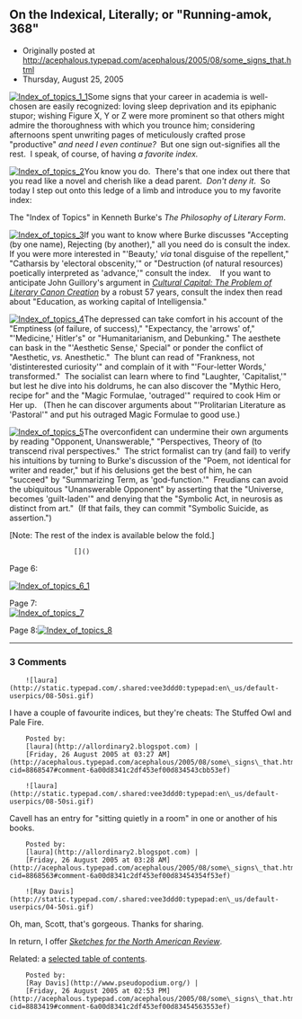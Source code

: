 ## On the Indexical, Literally; or "Running-amok, 368"

 * Originally posted at http://acephalous.typepad.com/acephalous/2005/08/some_signs_that.html
 * Thursday, August 25, 2005



[![Index\_of\_topics\_1\_1](http://acephalous.typepad.com/acephalous/images/index\_of\_topics\_1\_1.jpg "Index\_of\_topics\_1\_1")](http://acephalous.typepad.com/.shared/image.html?/photos/uncategorized/index\_of\_topics\_1\_1.jpg)Some signs that your career in academia is well-chosen are easily recognized: loving sleep deprivation and its epiphanic stupor; wishing Figure X, Y or Z were more prominent so that others might admire the thoroughness with which you trounce him; considering afternoons spent unwriting pages of meticulously crafted prose "productive" _and_ _need I even continue?_  But one sign out-signifies all the rest.  I speak, of course, of having _a favorite index._

[![Index\_of\_topics\_2](http://acephalous.typepad.com/acephalous/images/index\_of\_topics\_2.jpg "Index\_of\_topics\_2")](http://acephalous.typepad.com/.shared/image.html?/photos/uncategorized/index\_of\_topics\_2.jpg)You know you do.  There's that one index out there that you read like a novel and cherish like a dead parent.  _Don't deny it_.  So today I step out onto this ledge of a limb and introduce you to my favorite index: 

The "Index of Topics" in Kenneth Burke's _The Philosophy of Literary Form_.  

[![Index\_of\_topics\_3](http://acephalous.typepad.com/acephalous/images/index\_of\_topics\_3.jpg "Index\_of\_topics\_3")](http://acephalous.typepad.com/.shared/image.html?/photos/uncategorized/index\_of\_topics\_3.jpg)If you want to know where Burke discusses "Accepting (by one name), Rejecting (by another)," all you need do is consult the index.  If you were more interested in "'Beauty,' _via_ tonal disguise of the repellent," "Catharsis by 'electoral obscenity,'" or "Destruction (of natural resources) poetically interpreted as 'advance,'" consult the index.    If you want to anticipate John Guillory's argument in _[Cultural Capital: The Problem of Literary Canon Creation](http://www.amazon.com/exec/obidos/tg/detail/-/0226310442/qid=1124939131/sr=8-1/ref=pd\_bbs\_1/102-6279024-4509760?v=glance&s=books&n=507846)_ by a robust 57 years, consult the index then read about "Education, as working capital of Intelligensia."  

[![Index\_of\_topics\_4](http://acephalous.typepad.com/acephalous/images/index\_of\_topics\_4.jpg "Index\_of\_topics\_4")](http://acephalous.typepad.com/.shared/image.html?/photos/uncategorized/index\_of\_topics\_4.jpg)The depressed can take comfort in his account of the "Emptiness (of failure, of success)," "Expectancy, the 'arrows' of," "'Medicine,' Hitler's" or "Humanitarianism, and Debunking." The aesthete can bask in the "'Aesthetic Sense,' Special" or ponder the conflict of "Aesthetic, _vs._ Anesthetic."  The blunt can read of "Frankness, not 'distinterested curiosity'" and complain of it with "'Four-letter Words,' transformed."  The socialist can learn where to find "Laughter, 'Capitalist,'" but lest he dive into his doldrums, he can also discover the "Mythic Hero, recipe for" and the "Magic Formulae, 'outraged'" required to cook Him or Her up.   (Then he can discover arguments about "'Prolitarian Literature as 'Pastoral'" and put his outraged Magic Formulae to good use.)

[![Index\_of\_topics\_5](http://acephalous.typepad.com/acephalous/images/index\_of\_topics\_5.jpg "Index\_of\_topics\_5")](http://acephalous.typepad.com/.shared/image.html?/photos/uncategorized/index\_of\_topics\_5.jpg)The overconfident can undermine their own arguments by reading "Opponent, Unanswerable," "Perspectives, Theory of (to transcend rival perspectives."  The strict formalist can try (and fail) to verify his intuitions by turning to Burke's discussion of the "Poem, not identical for writer and reader," but if his delusions get the best of him, he can "succeed" by "Summarizing Term, as 'god-function.'"  Freudians can avoid the ubiquitous "Unanswerable Opponent" by asserting that the "Universe, becomes 'guilt-laden'" and denying that the "Symbolic Act, in neurosis as distinct from art."  (If that fails, they can commit "Symbolic Suicide, as assertion.")

[Note: The rest of the index is available below the fold.]

		

					[]()
			

Page 6:

[![Index\_of\_topics\_6\_1](http://acephalous.typepad.com/acephalous/images/index\_of\_topics\_6\_1.jpg "Index\_of\_topics\_6\_1")](http://acephalous.typepad.com/.shared/image.html?/photos/uncategorized/index\_of\_topics\_6\_1.jpg)

Page 7:  
[![Index\_of\_topics\_7](http://acephalous.typepad.com/acephalous/images/index\_of\_topics\_7.jpg "Index\_of\_topics\_7")](http://acephalous.typepad.com/.shared/image.html?/photos/uncategorized/index\_of\_topics\_7.jpg)

Page 8:[![Index\_of\_topics\_8](http://acephalous.typepad.com/acephalous/images/index\_of\_topics\_8.jpg "Index\_of\_topics\_8")](http://acephalous.typepad.com/.shared/image.html?/photos/uncategorized/index\_of\_topics\_8.jpg)

			

* * *

### 3 Comments 

		

                
[]()

	

		![laura](http://static.typepad.com/.shared:vee3ddd0:typepad:en\_us/default-userpics/08-50si.gif)
	

	

		

I have a couple of favourite indices, but they're cheats: The Stuffed Owl and Pale Fire. 

	

		Posted by:
		[laura](http://allordinary2.blogspot.com) |
		[Friday, 26 August 2005 at 03:27 AM](http://acephalous.typepad.com/acephalous/2005/08/some\_signs\_that.html?cid=8868547#comment-6a00d8341c2df453ef00d834543cbb53ef)

[]()

	

		![laura](http://static.typepad.com/.shared:vee3ddd0:typepad:en\_us/default-userpics/08-50si.gif)
	

	

		

Cavell has an entry for "sitting quietly in a room" in one or another of his books.

	

		Posted by:
		[laura](http://allordinary2.blogspot.com) |
		[Friday, 26 August 2005 at 03:28 AM](http://acephalous.typepad.com/acephalous/2005/08/some\_signs\_that.html?cid=8868563#comment-6a00d8341c2df453ef00d83454354f53ef)

[]()

	

		![Ray Davis](http://static.typepad.com/.shared:vee3ddd0:typepad:en\_us/default-userpics/04-50si.gif)
	

	

		

Oh, man, Scott, that's gorgeous. Thanks for sharing.

In return, I offer [_Sketches for the North American Review_](http://www.pseudopodium.org/ht-20031028.html#2003-11-02).

Related: a [selected table of contents](http://www.pseudopodium.org/ht-19991228.html#1999-12-21).  

	

		Posted by:
		[Ray Davis](http://www.pseudopodium.org/) |
		[Friday, 26 August 2005 at 02:53 PM](http://acephalous.typepad.com/acephalous/2005/08/some\_signs\_that.html?cid=8883419#comment-6a00d8341c2df453ef00d83454563553ef)

		

        